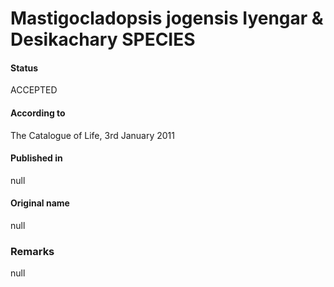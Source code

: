 # Mastigocladopsis jogensis Iyengar & Desikachary SPECIES

#### Status
ACCEPTED

#### According to
The Catalogue of Life, 3rd January 2011

#### Published in
null

#### Original name
null

### Remarks
null